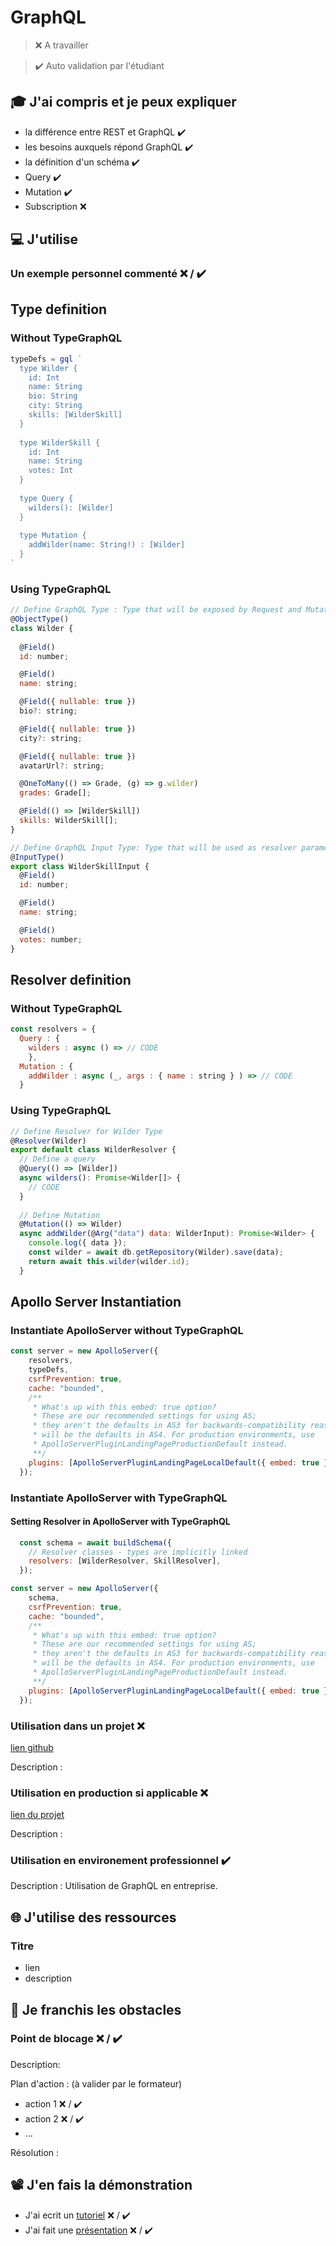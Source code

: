 # GraphQL

> ❌ A travailler

> ✔️ Auto validation par l'étudiant

## 🎓 J'ai compris et je peux expliquer

- la différence entre REST et GraphQL ✔️
- les besoins auxquels répond GraphQL ✔️
- la définition d'un schéma ✔️
- Query ✔️
- Mutation ✔️
- Subscription ❌

## 💻 J'utilise

### Un exemple personnel commenté ❌ / ✔️

## Type definition
### Without TypeGraphQL
```javascript 
typeDefs = gql `
  type Wilder {
    id: Int
    name: String
    bio: String
    city: String
    skills: [WilderSkill]
  }
  
  type WilderSkill {
    id: Int
    name: String
    votes: Int
  }
  
  type Query {
    wilders(): [Wilder]
  }
  
  type Mutation {
    addWilder(name: String!) : [Wilder]
  }
`
```
### Using TypeGraphQL
```javascript
// Define GraphQL Type : Type that will be exposed by Request and Mutations
@ObjectType()
class Wilder {
  
  @Field()
  id: number;

  @Field()
  name: string;

  @Field({ nullable: true })
  bio?: string;

  @Field({ nullable: true })
  city?: string;

  @Field({ nullable: true })
  avatarUrl?: string;

  @OneToMany(() => Grade, (g) => g.wilder)
  grades: Grade[];

  @Field(() => [WilderSkill])
  skills: WilderSkill[];
}

// Define GraphQL Input Type: Type that will be used as resolver parameters
@InputType()
export class WilderSkillInput {
  @Field()
  id: number;

  @Field()
  name: string;

  @Field()
  votes: number;
}
```

## Resolver definition
### Without TypeGraphQL
```javascript
const resolvers = {
  Query : {
    wilders : async () => // CODE
    },
  Mutation : {
    addWilder : async (_, args : { name : string } ) => // CODE
  }
```

### Using TypeGraphQL
```javascript
// Define Resolver for Wilder Type
@Resolver(Wilder)
export default class WilderResolver {
  // Define a query
  @Query(() => [Wilder])
  async wilders(): Promise<Wilder[]> {
    // CODE
  }
  
  // Define Mutation
  @Mutation(() => Wilder)
  async addWilder(@Arg("data") data: WilderInput): Promise<Wilder> {
    console.log({ data });
    const wilder = await db.getRepository(Wilder).save(data);
    return await this.wilder(wilder.id);
  }
```

## Apollo Server Instantiation


### Instantiate ApolloServer without TypeGraphQL
```javascript
const server = new ApolloServer({
    resolvers,
    typeDefs,
    csrfPrevention: true,
    cache: "bounded",
    /**
     * What's up with this embed: true option?
     * These are our recommended settings for using AS;
     * they aren't the defaults in AS3 for backwards-compatibility reasons but
     * will be the defaults in AS4. For production environments, use
     * ApolloServerPluginLandingPageProductionDefault instead.
     **/
    plugins: [ApolloServerPluginLandingPageLocalDefault({ embed: true })],
  });
```

### Instantiate ApolloServer with TypeGraphQL

#### Setting Resolver in ApolloServer with TypeGraphQL
```javascript
  const schema = await buildSchema({
    // Resolver classes - types are implicitly linked
    resolvers: [WilderResolver, SkillResolver],
  });
```


```javascript
const server = new ApolloServer({
    schema,
    csrfPrevention: true,
    cache: "bounded",
    /**
     * What's up with this embed: true option?
     * These are our recommended settings for using AS;
     * they aren't the defaults in AS3 for backwards-compatibility reasons but
     * will be the defaults in AS4. For production environments, use
     * ApolloServerPluginLandingPageProductionDefault instead.
     **/
    plugins: [ApolloServerPluginLandingPageLocalDefault({ embed: true })],
  });
```

### Utilisation dans un projet ❌

[lien github](...)

Description :

### Utilisation en production si applicable ❌

[lien du projet](...)

Description :

### Utilisation en environement professionnel ✔️

Description : Utilisation de GraphQL en entreprise.

## 🌐 J'utilise des ressources

### Titre

- lien
- description

## 🚧 Je franchis les obstacles

### Point de blocage ❌ / ✔️

Description:

Plan d'action : (à valider par le formateur)

- action 1 ❌ / ✔️
- action 2 ❌ / ✔️
- ...

Résolution :

## 📽️ J'en fais la démonstration

- J'ai ecrit un [tutoriel](...) ❌ / ✔️
- J'ai fait une [présentation](...) ❌ / ✔️
